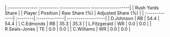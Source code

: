 | :-------------- :--------- :-------------- :------------------|
|                        Rush Yards Share                       |
| Player        | Position | Raw Share (%) | Adjusted Share (%) |
| :-------------| :--------| :-------------| :------------------|
| D.Johnson     | RB       | 54.4          | 54.4               |
| C.Edmonds     | RB       | 35.3          | 35.3               |
| L.Fitzgerald  | WR       | 0.0           | 0.0                |
| R.Seals-Jones | TE       | 0.0           | 0.0                |
| C.Williams    | WR       | 0.0           | 0.0                |